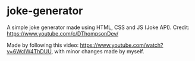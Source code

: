 # joke-generator
A simple joke generator made using HTML, CSS and JS (Joke API). 
Credit: https://www.youtube.com/c/DThompsonDev/

Made by following this video: https://www.youtube.com/watch?v=6WclW4ThDUU, with minor changes made by myself.
